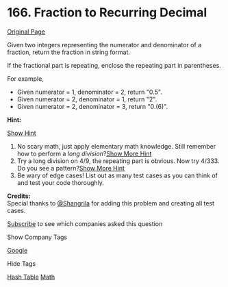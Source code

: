 # 166. Fraction to Recurring Decimal

[Original Page](https://leetcode.com/problems/fraction-to-recurring-decimal/)

Given two integers representing the numerator and denominator of a fraction, return the fraction in string format.

If the fractional part is repeating, enclose the repeating part in parentheses.

For example,

*   Given numerator = 1, denominator = 2, return "0.5".
*   Given numerator = 2, denominator = 1, return "2".
*   Given numerator = 2, denominator = 3, return "0.(6)".

**Hint:**

[Show Hint](#)

1.  No scary math, just apply elementary math knowledge. Still remember how to perform a _long division_?[Show More Hint](#)
2.  Try a long division on 4/9, the repeating part is obvious. Now try 4/333\. Do you see a pattern?[Show More Hint](#)
3.  Be wary of edge cases! List out as many test cases as you can think of and test your code thoroughly.

**Credits:**  
Special thanks to [@Shangrila](https://oj.leetcode.com/discuss/user/Shangrila) for adding this problem and creating all test cases.

<div>

[Subscribe](/subscribe/) to see which companies asked this question

</div>

<div>

<div id="company_tags" class="btn btn-xs btn-warning">Show Company Tags</div>

<span class="hidebutton">[Google](/company/google/)</span></div>

<div>

<div id="tags" class="btn btn-xs btn-warning">Hide Tags</div>

<span class="hidebutton" style="display: inline;">[Hash Table](/tag/hash-table/) [Math](/tag/math/)</span></div>
